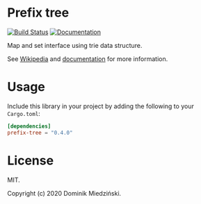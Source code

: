 # Prefix tree

[![Build Status](https://travis-ci.org/miedzinski/prefix-tree.svg)](https://travis-ci.org/miedzinski/prefix-tree)
[![Documentation](https://docs.rs/prefix-tree/badge.svg)](https://docs.rs/prefix-tree/)

Map and set interface using trie data structure.

See [Wikipedia](https://en.wikipedia.org/wiki/Trie) and [documentation](https://docs.rs/prefix-tree/)
for more information.

# Usage

Include this library in your project by adding the following to your `Cargo.toml`:

```toml
[dependencies]
prefix-tree = "0.4.0"
```

# License

MIT.

Copyright (c) 2020 Dominik Miedziński.
